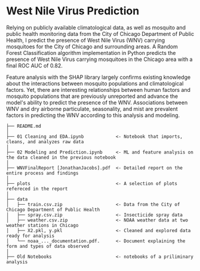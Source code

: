 # West Nile Virus Prediction

Relying on publicly available climatological data, as well as mosquito and public health monitoring data from the City of Chicago Department of Public Health, I predict the presence of West Nile Virus (WNV) carrying mosquitoes for the City of Chicago and surrounding areas. A Random Forest Classification algorithm implementation in Python predicts the presence of West Nile Virus carrying mosquitoes in the Chicago area with a final ROC AUC of 0.82. 

Feature analysis with the SHAP library largely confirms existing knowledge about the interactions between mosquito populations and climatological factors. Yet, there are interesting relationships between human factors and mosquito populations that are previously unreported and advance the model's ability to predict the presence of the WNV. Associations between WNV and dry airborne particulate, seasonality, and mist are prevalent factors in predicting the WNV according to this analysis and modeling. 

```
├── README.md 
│
├── 01 Cleaning and EDA.ipynb            <- Notebook that imports, cleans, and analyzes raw data
│
├── 02 Modeling and Prediction.ipynb     <- ML and feature analysis on the data cleaned in the previous notebook
│
├── WNVFinalReport [JonathanJacobs].pdf  <- Detailed report on the entire process and findings
│
├── plots                                <- A selection of plots refereced in the report
│
├── data
│   ├── train.csv.zip                    <- Data from the City of Chicago Department of Public Health
│   ├── spray.csv.zip                    <- Insecticide spray data
│   ├── weather.csv.zip                  <- NOAA weather data at two weather stations in Chicago
│   ├── X2.pkl, y.pkl                    <- Cleaned and explored data ready for analysis
│   └── noaa_..._documentation.pdf.      <- Document explaining the form and types of data observed
│
├── Old Notebooks                        <- notebooks of a priliminary analysis

```
